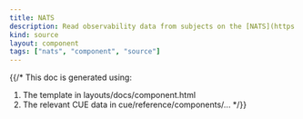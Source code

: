 ```yaml
---
title: NATS
description: Read observability data from subjects on the [NATS](https://nats.io) messaging system
kind: source
layout: component
tags: ["nats", "component", "source"]
---
```


{{/*
This doc is generated using:

1. The template in layouts/docs/component.html
2. The relevant CUE data in cue/reference/components/...
*/}}
